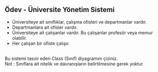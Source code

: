 ## Ödev - Üniversite Yönetim Sistemi <br>

<ul>
<li>Üniversiteye ait sınıflıklar, çalışma ofisleri ve departmanlar vardır.</li>
<li>Departmanlara ait ofisler vardır.</li>
<li>Üniversiteye ait çalışanlar vardır. Bu çalışanlar profesör veya memur olabilir.</li>
<li>Her çalışan bir ofiste çalışır.</li>
</ul>

<br>
Bu sistemi tasvir eden Class (Sınıf) diyagramını çiziniz.

<br>
Not : Sınıflara ait nitelik ve davranışların belirtilmesine gerek yoktur.